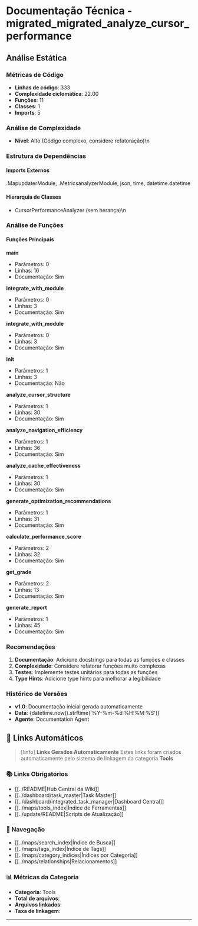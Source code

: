 # Documentação Técnica - migrated_migrated_analyze_cursor_performance

## Análise Estática

### Métricas de Código
- **Linhas de código**: 333
- **Complexidade ciclomática**: 22.00
- **Funções**: 11
- **Classes**: 1
- **Imports**: 5

### Análise de Complexidade
- **Nível**: Alto (Código complexo, considere refatoração)\n
### Estrutura de Dependências

#### Imports Externos
.MapupdaterModule, .MetricsanalyzerModule, json, time, datetime.datetime

#### Hierarquia de Classes
- CursorPerformanceAnalyzer (sem herança)\n
### Análise de Funções

#### Funções Principais
**main**
- Parâmetros: 0
- Linhas: 16
- Documentação: Sim

**integrate_with_module**
- Parâmetros: 0
- Linhas: 3
- Documentação: Sim

**integrate_with_module**
- Parâmetros: 0
- Linhas: 3
- Documentação: Sim

**__init__**
- Parâmetros: 1
- Linhas: 3
- Documentação: Não

**analyze_cursor_structure**
- Parâmetros: 1
- Linhas: 30
- Documentação: Sim

**analyze_navigation_efficiency**
- Parâmetros: 1
- Linhas: 36
- Documentação: Sim

**analyze_cache_effectiveness**
- Parâmetros: 1
- Linhas: 30
- Documentação: Sim

**generate_optimization_recommendations**
- Parâmetros: 1
- Linhas: 31
- Documentação: Sim

**calculate_performance_score**
- Parâmetros: 2
- Linhas: 32
- Documentação: Sim

**get_grade**
- Parâmetros: 2
- Linhas: 13
- Documentação: Sim

**generate_report**
- Parâmetros: 1
- Linhas: 45
- Documentação: Sim

### Recomendações

1. **Documentação**: Adicione docstrings para todas as funções e classes
2. **Complexidade**: Considere refatorar funções muito complexas
3. **Testes**: Implemente testes unitários para todas as funções
4. **Type Hints**: Adicione type hints para melhorar a legibilidade

### Histórico de Versões

- **v1.0**: Documentação inicial gerada automaticamente
- **Data**: {datetime.now().strftime('%Y-%m-%d %H:%M:%S')}
- **Agente**: Documentation Agent


## 🔗 **Links Automáticos**

> [!info] **Links Gerados Automaticamente**
> Estes links foram criados automaticamente pelo sistema de linkagem da categoria **Tools**

### **📚 Links Obrigatórios**
- [[../README|Hub Central da Wiki]]
- [[../dashboard/task_master|Task Master]]
- [[../dashboard/integrated_task_manager|Dashboard Central]]
- [[../maps/tools_index|Índice de Ferramentas]]
- [[../update/README|Scripts de Atualização]]

### **🧭 Navegação**
- [[../maps/search_index|Índice de Busca]]
- [[../maps/tags_index|Índice de Tags]]
- [[../maps/category_indices|Índices por Categoria]]
- [[../maps/relationships|Relacionamentos]]

### **📊 Métricas da Categoria**
- **Categoria**: Tools
- **Total de arquivos**: <!-- Contador automático -->
- **Arquivos linkados**: <!-- Contador automático -->
- **Taxa de linkagem**: <!-- Percentual automático -->

---

